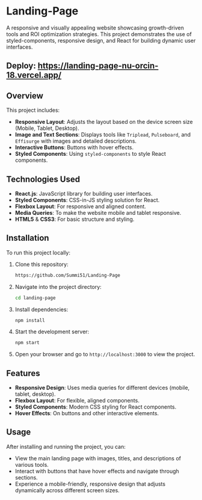 # Landing-Page

A responsive and visually appealing website showcasing growth-driven tools and ROI optimization strategies. This project demonstrates the use of styled-components, responsive design, and React for building dynamic user interfaces.

## Deploy: https://landing-page-nu-orcin-18.vercel.app/

## Overview
This project includes:
- **Responsive Layout**: Adjusts the layout based on the device screen size (Mobile, Tablet, Desktop).
- **Image and Text Sections**: Displays tools like `Triplead`, `Pulseboard`, and `Effisurge` with images and detailed descriptions.
- **Interactive Buttons**: Buttons with hover effects.
- **Styled Components**: Using `styled-components` to style React components.

## Technologies Used
- **React.js**: JavaScript library for building user interfaces.
- **Styled Components**: CSS-in-JS styling solution for React.
- **Flexbox Layout**: For responsive and aligned content.
- **Media Queries**: To make the website mobile and tablet responsive.
- **HTML5** & **CSS3**: For basic structure and styling.

## Installation

To run this project locally:

1. Clone this repository:
    ```bash
    https://github.com/Summi51/Landing-Page
    ```

2. Navigate into the project directory:
    ```bash
    cd landing-page
    ```

3. Install dependencies:
    ```bash
    npm install
    ```

4. Start the development server:
    ```bash
    npm start
    ```

5. Open your browser and go to `http://localhost:3000` to view the project.

## Features
- **Responsive Design**: Uses media queries for different devices (mobile, tablet, desktop).
- **Flexbox Layout**: For flexible, aligned components.
- **Styled Components**: Modern CSS styling for React components.
- **Hover Effects**: On buttons and other interactive elements.

## Usage
After installing and running the project, you can:
- View the main landing page with images, titles, and descriptions of various tools.
- Interact with buttons that have hover effects and navigate through sections.
- Experience a mobile-friendly, responsive design that adjusts dynamically across different screen sizes.
